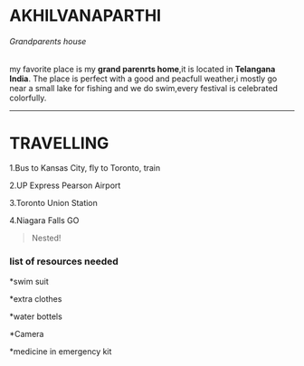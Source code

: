 # AKHILVANAPARTHI
###### Grandparents house
my favorite place is my **grand parenrts home**,it is located in **Telangana India**.
The place is perfect with a good and peacfull weather,i mostly go near a small
lake for fishing and we do swim,every festival is celebrated  colorfully.
*******************
# TRAVELLING

1.Bus to Kansas City, fly to Toronto, train

2.UP Express Pearson Airport

3.Toronto Union Station

4.Niagara Falls GO

>Nested!

### list of resources needed
*swim suit

*extra clothes

*water bottels

*Camera

*medicine in emergency kit


